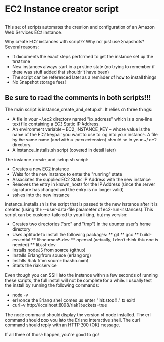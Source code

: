 # EC2 Instance creator script
-----------------------------

This set of scripts automates the creation and configuration of an Amazon Web Services EC2 instance.

Why create EC2 instances with scripts? Why not just use Snapshots? Several reasons:

* It documents the exact steps performed to get the instance set up the first time
* New instances always start in a pristine state (no trying to remember if there was stuff added that shouldn't have been)
* The script can be referenced later as a reminder of how to install things
* No Snapshot storage fees!

## Be sure to read the comments in both scripts!!!

The main script is instance_create_and_setup.sh. It relies on three things:

* A file in your ~/.ec2 directory named "ip_address" which is a one-line text file containing a EC2 Static IP Address.
* An environment variable – EC2_INSTANCE_KEY – whose value is the name of the EC2 keypair you want to use to log into your instance. A file by the same name (and with a .pem extension) should be in your ~/.ec2 directory.
* A instance_installs.sh script (covered in detail later)

The instance_create_and_setup.sh script:

* Creates a new EC2 instance
* Waits for the new instance to enter the "running" state
* Associates the supplied EC2 Static IP Address with the new instance
* Removes the entry in known_hosts for the IP Address (since the server signature has changed and the entry is no longer valid)
* ssh'es into the new instance

instance_installs.sh is the script that is passed to the new instance after it is created (using the --user-data-file parameter of ec2-run-instances). This script can be custome-tailored to your liking, but my version:

* Creates two directories ("src" and "tmp") in the ubunter user's home directory
* Uses aptitude to install the following packages:
** git
** gcc
** build-essential
** libncurses5-dev
** openssl (actually, I don't think this one is needed)
** libssl-dev
* Installs nodeJS from source (github)
* Installs Erlang from source (erlang.org)
* Installs Riak from source (basho.com)
* Starts the riak service

Even though you can SSH into the instance within a few seconds of running these scripts, the full install will not be complete for a while. I usually test the install by running the following commands:

* node -v
* erl (once the Erlang shell comes up enter "init:stop()." to exit)
* curl -v http://localhost:8098/riak?buckets=true

The node command should display the version of node installed. The erl command should pop you into the Erlang interactive shell. The curl command should reply with an HTTP 200 (OK) message.

If all three of those happen, you're good to go!

